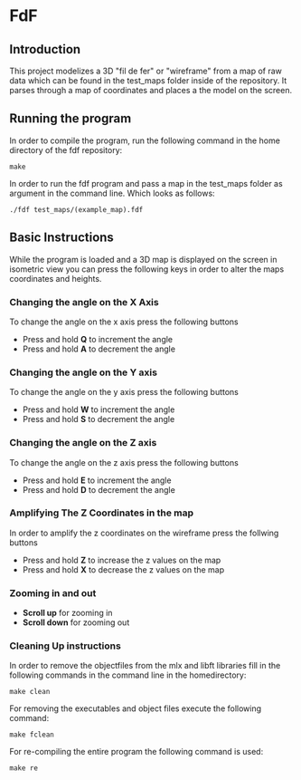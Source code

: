 # FdF

## Introduction
This project modelizes a 3D "fil de fer" or "wireframe" from a map of raw data which can be found in the test_maps folder inside of the repository. It parses through a map of coordinates and places a the model on the screen. 

## Running the program
In order to compile the program, run the following command in the home directory of the fdf repository:
```
make
```

In order to run the fdf program and pass a map in the test_maps folder as argument in the command line. Which looks as follows:
```
./fdf test_maps/(example_map).fdf
```

## Basic Instructions
While the program is loaded and a 3D map is displayed on the screen in isometric view you can press the following keys in order to alter the maps coordinates and heights. 

### Changing the angle on the X Axis
To change the angle on the x axis press the following buttons
- Press and hold **Q** to increment the angle
- Press and hold **A** to decrement the angle

### Changing the angle on the Y axis
To change the angle on the y axis press the following buttons
- Press and hold **W** to increment the angle
- Press and hold **S** to decrement the angle

### Changing the angle on the Z axis
To change the angle on the z axis press the following buttons
- Press and hold **E** to increment the angle
- Press and hold **D** to decrement the angle

### Amplifying The Z Coordinates in the map
In order to amplify the z coordinates on the wireframe press the follwing buttons
- Press and hold **Z** to increase the z values on the map
- Press and hold **X** to decrease the z values on the map

### Zooming in and out
- **Scroll up** for zooming in
- **Scroll down** for zooming out

### Cleaning Up instructions
In order to remove the objectfiles from the mlx and libft libraries fill in the following commands in the command line in the homedirectory:
```
make clean
```

For removing the executables and object files execute the following command:
```
make fclean
```

For re-compiling the entire program the following command is used:
```
make re
```
